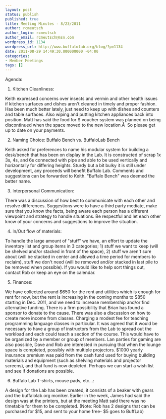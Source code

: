 ```yaml
---
layout: post
status: publish
published: true
title: Meeting Minutes - 8/23/2011
author: rcmeutsch
author_login: rcmeutsch
author_email: rcmeutsch@msn.com
wordpress_id: 1134
wordpress_url: http://www.buffalolab.org/blog/?p=1134
date: 2011-08-29 14:49:30.000000000 -04:00
categories:
- Member Meetings
tags: []
---
```

Agenda:

1) Kitchen Cleanliness:

Keith expressed concerns over insects and vermin and other health issues if kitchen surfaces and dishes aren't cleaned in timely and proper fashion. Has been much better lately, just need to keep up with dishes and counters and table surfaces. Also wiping and putting kitchen appliances back into position. Matt has said the food for $ voucher system was planned on being discontinued when the space moved to the new location.Â  So please get up to date on your payments.

2) Naming Choice: Buffalo Bench vs. BuffaloLab Bench

Keith asked for preferences to name his modular system for building a desk/bench that has been on display in the Lab. It is constructed of scrap 1x 3s, 4s, and 6s connected with pipe and able to be used vertically and horizontally for differing heights. Sturdy but a bit bulky it is still under development, any proceeds will benefit Buffalo Lab. Comments and suggestions can be forwarded to Keith. "Buffalo Bench" was deemed the better name.

3) Interpersonal Communication:

There was a discussion of how best to communicate with each other and resolve differences. Suggestions were to have a third party mediate, make sure that you know the facts, being aware each person has a different viewpoint and strategy to handle situations. Be respectful and let each other know of your concerns and suggestions to improve the situation.

4) In/Out flow of materials:

To handle the large amount of "stuff" we have, an effort to update the inventory list and group items in 3 categories; 1) stuff we want to keep (will be shelved and/or stacked in front of the space), 2) stuff we aren't sure about (will be stacked in center and allowed a time period for members to reclaim), stuff we don't need (will be removed and/or stacked in last pile to be removed when possible). If you would like to help sort things out, contact Rob or keep an eye on the calendar.

5) Finances:

We have collected around $650 for the rent and utilities which is enough for rent for now, but the rent is increasing in the coming months to $850 starting in Dec. 2011, and we need to increase membership and/or find alternative funding. There is a firm possibility that Brian has found a sponsor to donate to the cause. There was also a discussion on how to create more income from classes. Charging a modest fee for teaching programming language classes in particular. It was agreed that it would be necessary to have a group of instructors from the Lab to spread out the workload and each could teach a section of the course. This would have to be organized by a member or group of members. Lan parties for gaming are also possible, Dave and Rob are interested in pursuing that when the lounge space is completed, possibly with multiple projectors. $1000 yearly insurance premium was paid from the cash fund used for buying building materials and equipment (such as shelving materials and projector screens), and that fund is now depleted. Perhaps we can start a wish list and see if donations are possible.

6) Buffalo Lab T-shirts, mouse pads, etc...:

A design for the Lab has been created, it consists of a beaker with gears and the buffalolab.org moniker. Earlier in the week, James had said the design was at the printers, but at the meeting Matt said there was no timetable for them to be completed. (Note: Rob has 2 designs that can be purchased for $15, and sent to your home free- $5 goes to BuffLab)
